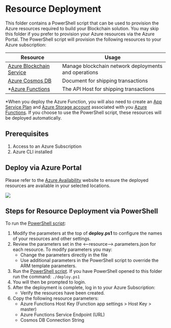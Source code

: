 # Resource Deployment

This folder contains a PowerShell script that can be used to provision the Azure resources required to build your Blockchain solution.  You may skip this folder if you prefer to provision your Azure resources via the Azure Portal.  The PowerShell script will provision the following resources to your Azure subscription:

 
| Resource              | Usage                                                                                     |
|-----------------------|-------------------------------------------------------------------------------------------|
| [Azure Blockchain Service](https://azure.microsoft.com/en-us/services/blockchain-service/) | Manage blockchain network deployments and operations|                                                     |
| [Azure Cosmos DB](https://azure.microsoft.com/en-us/services/cosmos-db/)  | Document for shipping transactions          |
| *[Azure Functions](https://azure.microsoft.com/en-us/services/functions/)               | The API Host for shipping transactions                                                  |

*When you deploy the Azure Function, you will also need to create an [App Service Plan](https://azure.microsoft.com/en-us/pricing/details/app-service/plans/) and [Azure Storage account](https://azure.microsoft.com/en-us/services/storage/) associated with you [Azure Functions](https://azure.microsoft.com/en-us/services/functions/). If you choose to use the PowerShell script, these resources will be deployed automatically.

## Prerequisites
1. Access to an Azure Subscription
2. Azure CLI installed

## Deploy via Azure Portal
Please refer to the [Azure Availability](https://azure.microsoft.com/en-us/global-infrastructure/services/?products=functions,blockchain-service,cosmos-db&regions=all) website to ensure the deployed resources are available in your selected locations.

<a href="https://azuredeploy.net/?repository=https%3A%2F%2Fgithub.com%2Fmicrosoft%2FDigital-Documentation-Shipping-Industry-Solution-Accelerator%2Fblob%2Fmaster%2F00_Resource_Deployment" target="_blank">
  <img src="https://aka.ms/deploytoazurebutton"/>
</a>

## Steps for Resource Deployment via PowerShell

To run the [PowerShell script](./deploy.ps1):

1. Modify the parameters at the top of **deploy.ps1** to configure the names of your resources and other settings.
2. Review the parameters set in the <--resource-->.parameters.json for each resource. To modify parameters you may:
    - Change the parameters directly in the file
    - Use additional parameters in the PowerShell script to override the ARM template parameters.
3. Run the [PowerShell script](./deploy.ps1). If you have PowerShell opened to this folder run the command:
`./deploy.ps1`
4. You will then be prompted to login.
5. After the deployment is complete, log in to your Azure Subscription:
    - Verify the resources have been created.
6. Copy the following resource parameters:
    - Azure Functions Host Key (Function app settings > Host Key > master)
    - Azure Functions Service Endpoint (URL)
    - Cosmos DB Connection String
